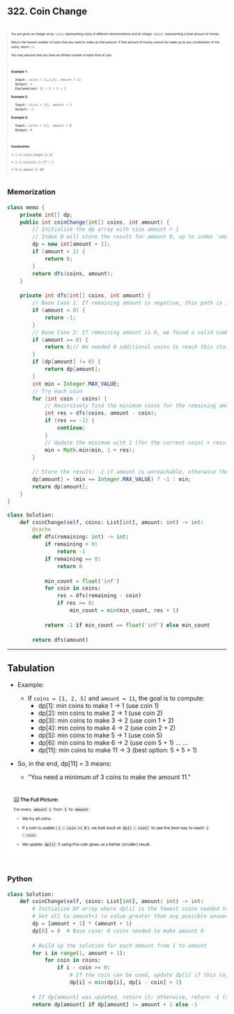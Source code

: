 ## 322. Coin Change
![](img/2025-05-12-12-33-31.png)
---
### Memorization 

```java
class memo {
    private int[] dp;
    public int coinChange(int[] coins, int amount) {
        // Initialize the dp array with size amount + 1
        // Index 0 will store the result for amount 0, up to index 'amount'
        dp = new int[amount + 1];
        if (amount < 1) {
            return 0;
        }
        return dfs(coins, amount);
    }

    private int dfs(int[] coins, int amount) {
        // Base Case 1: If remaining amount is negative, this path is invalid
        if (amount < 0) {
            return -1;
        }
        // Base Case 2: If remaining amount is 0, we found a valid combination
        if (amount == 0) {
            return 0;// We needed 0 additional coins to reach this state
        }
        if (dp[amount] != 0) {
            return dp[amount];
        }
        int min = Integer.MAX_VALUE;
        // Try each coin
        for (int coin : coins) {
            // Recursively find the minimum coins for the remaining amount after using the current coin
            int res = dfs(coins, amount - coin);
            if (res == -1) {
                continue;
            }
            // Update the minimum with 1 (for the current coin) + result from subproblem
            min = Math.min(min, 1 + res);
        }
        
        // Store the result: -1 if amount is unreachable, otherwise the minimum coins
        dp[amount] = (min == Integer.MAX_VALUE) ? -1 : min;
        return dp[amount];
    }
}
```


```py
class Solution:
    def coinChange(self, coins: List[int], amount: int) -> int:
        @cache
        def dfs(remaining: int) -> int:
            if remaining < 0:
                return -1
            if remaining == 0:
                return 0

            min_count = float('inf')
            for coin in coins:
                res = dfs(remaining - coin)
                if res >= 0:
                    min_count = min(min_count, res + 1)

            return -1 if min_count == float('inf') else min_count

        return dfs(amount)
```

---


## Tabulation

- Example:
  - If `coins = [1, 2, 5]` and `amount = 11`, the goal is to compute:
    - dp[1]: min coins to make 1 → 1 (use coin 1)
    - dp[2]: min coins to make 2 → 1 (use coin 2)
    - dp[3]: min coins to make 3 → 2 (use coin 1 + 2)
    - dp[4]: min coins to make 4 → 2 (use coin 2 + 2)
    - dp[5]: min coins to make 5 → 1 (use coin 5)
    - dp[6]: min coins to make 6 → 2 (use coin 5 + 1)
      ...
      ...
    - dp[11]: min coins to make 11 → 3 (best option: 5 + 5 + 1)

- So, in the end, dp[11] = 3 means:
  - "You need a minimum of 3 coins to make the amount 11."

![](img/2025-05-12-12-53-20.png)
---


### Python

```python
class Solution:
    def coinChange(self, coins: List[int], amount: int) -> int:
        # Initialize DP array where dp[i] is the fewest coins needed to make amount i
        # Set all to amount+1 (a value greater than any possible answer)
        dp = [amount + 1] * (amount + 1)
        dp[0] = 0  # Base case: 0 coins needed to make amount 0

        # Build up the solution for each amount from 1 to amount
        for i in range(1, amount + 1):
            for coin in coins:
                if i - coin >= 0:
                    # If the coin can be used, update dp[i] if this coin gives a better result
                    dp[i] = min(dp[i], dp[i - coin] + 1)

        # If dp[amount] was updated, return it; otherwise, return -1 (amount can't be formed)
        return dp[amount] if dp[amount] != amount + 1 else -1
```
